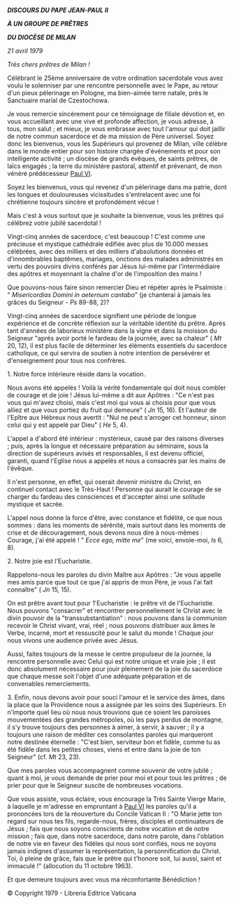 ***DISCOURS DU PAPE JEAN-PAUL II***

***À UN GROUPE DE PRÊTRES***

***DU DIOCÈSE DE MILAN***

*21 avril 1979*

*Très chers prêtres de Milan !*

Célébrant le 25ème anniversaire de votre ordination sacerdotale vous avez voulu le solenniser par une rencontre personnelle avec le Pape, au retour d'un pieux pèlerinage en Pologne, ma bien-aimée terre natale, près le Sanctuaire marial de Czestochowa.

Je vous remercie sincèrement pour ce témoignage de filiale dévotion et, en vous accueillant avec une vive et profonde affection, je vous adresse, à tous, mon salut ; et mieux, je vous embrasse avec tout l'amour qui doit jaillir de notre commun sacerdoce et de ma mission de Père universel. Soyez donc les bienvenus, vous les Supérieurs qui provenez de Milan, ville célèbre dans le monde entier pour son histoire chargée d'événements et pour son intelligente activité ; un diocèse de grands évêques, de saints prêtres, de laïcs engagés ; la terre du ministère pastoral, attentif et prévenant, de mon vénéré prédécesseur [Paul VI](http://www.vatican.va/holy_father/paul_vi/index_fr.htm).

Soyez les bienvenus, vous qui revenez d'un pèlerinage dans ma patrie, dont les longues et douloureuses vicissitudes s'entrelacent avec une foi chrétienne toujours sincère et profondément vécue !

Mais c'est à vous surtout que je souhaite la bienvenue, vous les prêtres qui célébrez votre jubilé sacerdotal !

Vingt-cinq années de sacerdoce, c'est beaucoup ! C'est comme une précieuse et mystique cathédrale édifiée avec plus de 10.000 messes célébrées, avec des milliers et des milliers d'absolutions données et d'innombrables baptêmes, mariages, onctions des malades administrés en vertu des pouvoirs divins conférés par Jésus lui-même par l'intermédiaire des apôtres et moyennant la chaîne d'or de l'imposition des mains !

Que pouvons-nous faire sinon remercier Dieu et répéter après le Psalmiste : " *Misericordias Domini in aeternum cantabo*" (je chanterai à jamais les grâces du Seigneur - *Ps* 89-88, 2)?

Vingt-cinq années de sacerdoce signifient une période de longue expérience et de concrète réflexion sur la véritable identité du prêtre. Après tant d'années de laborieux ministère dans la vigne et dans la moisson du Seigneur "après avoir porté le fardeau de la journée, avec sa chaleur" ( *Mt* 20, 12), il est plus facile de déterminer les éléments essentiels du sacerdoce catholique, ce qui servira de soutien à notre intention de persévérer et d'enseignement pour tous nos confrères.

1. Notre force intérieure réside dans la vocation.

Nous avons été appelés ! Voilà la vérité fondamentale qui doit nous combler de courage et de joie ! Jésus lui-même a dit aux Apôtres : "Ce n'est pas vous qui m'avez choisi, mais c'est moi qui vous ai choisis pour que vous alliez et que vous portiez du fruit qui demeure" ( *Jn* 15, 16). Et l'auteur de l'Epître aux Hébreux nous avertit : "Nul ne peut s'arroger cet honneur, sinon celui qui y est appelé par Dieu" ( *He* 5, 4).

L'appel a d'abord été intérieur : mystérieux, causé par des raisons diverses ; puis, après la longue et nécessaire préparation au séminaire, sous la direction de supérieurs avisés et responsables, il est devenu officiel, garanti, quand l'Eglise nous a appelés et nous a consacrés par les mains de l'évêque.

Il n'est personne, en effet, qui oserait devenir ministre du Christ, en continuel contact avec le Très-Haut ! Personne qui aurait le courage de se charger du fardeau des consciences et d'accepter ainsi une solitude mystique et sacrée.

L'appel nous donne la force d'être, avec constance et fidélité, ce que nous sommes : dans les moments de sérénité, mais surtout dans les moments de crise et de découragement, nous devons nous dire à nous-mêmes : Courage, j'ai été appelé ! " *Ecce ego, mitte me*" (me voici, envoie-moi, *Is* 6, 8).

2. Notre joie est l'Eucharistie.

Rappelons-nous les paroles du divin Maître aux Apôtres : "Je vous appelle mes amis parce que tout ce que j'ai appris de mon Père, je vous l'ai fait connaître" ( *Jn* 15, 15).

On est prêtre avant tout pour 1'Eucharistie : le prêtre vit de l'Eucharistie. Nous pouvons "consacrer" et rencontrer personnellement le Christ avec le divin pouvoir de la "transsubstantiation" : nous pouvons dans la communion recevoir le Christ vivant, vrai, réel ; nous pouvons distribuer aux âmes le Verbe, incarné, mort et ressuscité pour le salut du monde ! Chaque jour nous vivons une audience privée avec Jésus.

Aussi, faites toujours de la messe le centre propulseur de la journée, la rencontre personnelle avec Celui qui est notre unique et vraie joie ; il est donc absolument nécessaire pour jouir pleinement de la joie du sacerdoce que chaque messe soit l'objet d'une adéquate préparation et de convenables remerciements.

3. Enfin, nous devons avoir pour souci l'amour et le service des âmes, dans la place que la Providence nous a assignée par les soins des Supérieurs. En n'importe quel lieu où nous nous trouvions que ce soient les paroisses mouvementées des grandes métropoles, où les pays perdus de montagne, il s'y trouve toujours des personnes à aimer, à servir, à sauver ; il y a toujours une raison de méditer ces consolantes paroles qui marqueront notre destinée éternelle : "C'est bien, serviteur bon et fidèle, comme tu as été fidèle dans les petites choses, viens et entre dans la joie de ton Seigneur" (cf. *Mt* 23, 23).

Que mes paroles vous accompagnent comme souvenir de votre jubilé ; quant à moi, je vous demande de prier pour moi et pour tous les prêtres ; de prier pour que le Seigneur suscite de nombreuses vocations.

Que vous assiste, vous éclaire, vous encourage la Très Sainte Vierge Marie, à laquelle je m'adresse en empruntant à [Paul VI](http://www.vatican.va/holy_father/paul_vi/index_fr.htm) les paroles qu'il a prononcées lors de la réouverture du Concile Vatican II : "O Marie jette ton regard sur nous tes fils, regarde-nous, frères, disciples et continuateurs de Jésus ; fais que nous soyons conscients de notre vocation et de notre mission ; fais que, dans notre sacerdoce, dans notre parole, dans l'oblation de notre vie en faveur des fidèles qui nous sont confiés, nous ne soyons jamais indignes d'assumer la représentation, la personnification du Christ. Toi, ô pleine de grâce, fais que le prêtre qui t'honore soit, lui aussi, saint et immaculé !" (allocution du 11 octobre 1963).

Et que demeure toujours avec vous ma réconfortante Bénédiction !

© Copyright 1979 - Libreria Editrice Vaticana